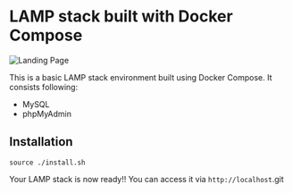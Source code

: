 # LAMP stack built with Docker Compose

![Landing Page](https://preview.ibb.co/gOTa0y/LAMP_STACK.png)

This is a basic LAMP stack environment built using Docker Compose. It consists following:

* MySQL
* phpMyAdmin

## Installation

```shell
source ./install.sh
```

Your LAMP stack is now ready!! You can access it via `http://localhost`.git 